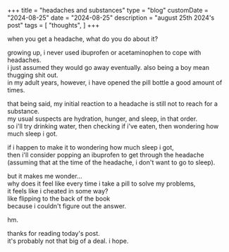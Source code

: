 +++
title = "headaches and substances"
type = "blog"
customDate = "2024-08-25"
date = "2024-08-25"
description = "august 25th 2024's post"
tags = [
    "thoughts",
]
+++

when you get a headache, what do you do about it?

growing up, i never used ibuprofen or acetaminophen to cope with headaches.\
i just assumed they would go away eventually. also being a boy mean thugging shit out.\
in my adult years, however, i have opened the pill bottle a good amount of times.

that being said, my initial reaction to a headache is still not to reach for a substance.\
my usual suspects are hydration, hunger, and sleep, in that order.\
so i'll try drinking water, then checking if i've eaten, then wondering how much sleep i got.

if i happen to make it to wondering how much sleep i got,\
then i'll consider popping an ibuprofen to get through the headache\
(assuming that at the time of the headache, i don't want to go to sleep).

but it makes me wonder...\
why does it feel like every time i take a pill to solve my problems,\
it feels like i cheated in some way?\
like flipping to the back of the book\
because i couldn't figure out the answer.

hm.

thanks for reading today's post.\
it's probably not that big of a deal. i hope.